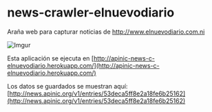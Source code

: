 news-crawler-elnuevodiario
==========================

Araña web para capturar noticias de http://www.elnuevodiario.com.ni

![Imgur](http://i.imgur.com/404bWQH.png)

Esta aplicación se ejecuta en [http://apinic-news-c-elnuevodiario.herokuapp.com/](http://apinic-news-c-elnuevodiario.herokuapp.com/)

Los datos se guardados se muestran aquí: [http://news.apinic.org/v1/entries/53deca5ff8e2a18fe6b25162](http://news.apinic.org/v1/entries/53deca5ff8e2a18fe6b25162)

